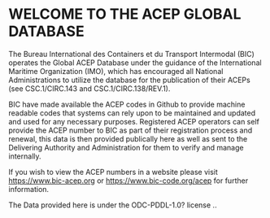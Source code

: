 # WELCOME TO THE ACEP GLOBAL DATABASE

The Bureau International des Containers et du Transport Intermodal (BIC) operates the Global ACEP Database under the guidance of the International Maritime Organization (IMO), which has encouraged all National Administrations to utilize the database for the publication of their ACEPs (see CSC.1/CIRC.143 and CSC.1/CIRC.138/REV.1).

BIC have made available the ACEP codes in Github to provide machine readable codes that systems can rely upon to be maintained and updated and used for any necessary purposes.  Registered ACEP operators can self provide the ACEP number to BIC as part of their registration process and renewal, this data is then provided publically here as well as sent to the Delivering Authority and Administration for them to verify and manage internally.

If you wish to view the ACEP numbers in a website please visit https://www.bic-acep.org or https://www.bic-code.org/acep for further information.

The Data provided here is under the ODC-PDDL-1.0? license .. 

